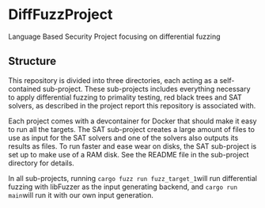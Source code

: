 # DiffFuzzProject
Language Based Security Project focusing on differential fuzzing

## Structure

This repository is divided into three directories, each acting as a self-contained sub-project.
These sub-projects includes everything necessary to apply differential fuzzing to primality testing, red black trees and SAT solvers, as described in the project report this repository is associated with.

Each project comes with a devcontainer for Docker that should make it easy to run all the targets. The SAT sub-project creates a large amount of files to use as input for the SAT solvers and one of the solvers also outputs its results as files. To run faster and ease wear on disks,
the SAT sub-project is set up to make use of a RAM disk. See the README file in the sub-project directory for details.

In all sub-projects, running `cargo fuzz run fuzz_target_1`will run differential fuzzing with libFuzzer as the input generating backend, and `cargo run main`will run it with our own input generation.

